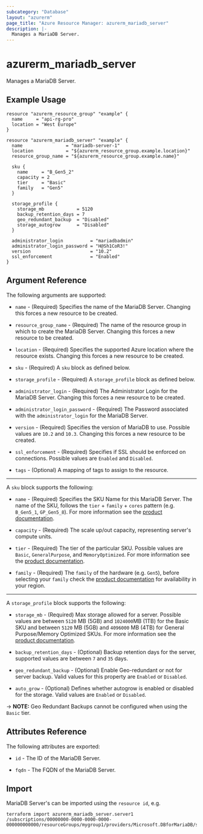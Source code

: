 ```yaml
---
subcategory: "Database"
layout: "azurerm"
page_title: "Azure Resource Manager: azurerm_mariadb_server"
description: |-
  Manages a MariaDB Server.
---
```


# azurerm_mariadb_server

Manages a MariaDB Server.

## Example Usage

```hcl
resource "azurerm_resource_group" "example" {
  name     = "api-rg-pro"
  location = "West Europe"
}

resource "azurerm_mariadb_server" "example" {
  name                = "mariadb-server-1"
  location            = "${azurerm_resource_group.example.location}"
  resource_group_name = "${azurerm_resource_group.example.name}"

  sku {
    name     = "B_Gen5_2"
    capacity = 2
    tier     = "Basic"
    family   = "Gen5"
  }

  storage_profile {
    storage_mb            = 5120
    backup_retention_days = 7
    geo_redundant_backup  = "Disabled"
    storage_autogrow      = "Disabled"
  }

  administrator_login          = "mariadbadmin"
  administrator_login_password = "H@Sh1CoR3!"
  version                      = "10.2"
  ssl_enforcement              = "Enabled"
}
```

## Argument Reference

The following arguments are supported:

* `name` - (Required) Specifies the name of the MariaDB Server. Changing this forces a new resource to be created.

* `resource_group_name` - (Required) The name of the resource group in which to create the MariaDB Server. Changing this forces a new resource to be created.

* `location` - (Required) Specifies the supported Azure location where the resource exists. Changing this forces a new resource to be created.

* `sku` - (Required) A `sku` block as defined below.

* `storage_profile` - (Required) A `storage_profile` block as defined below.

* `administrator_login` - (Required) The Administrator Login for the MariaDB Server. Changing this forces a new resource to be created.

* `administrator_login_password` - (Required) The Password associated with the `administrator_login` for the MariaDB Server.

* `version` - (Required) Specifies the version of MariaDB to use. Possible values are `10.2` and `10.3`. Changing this forces a new resource to be created.

* `ssl_enforcement` - (Required) Specifies if SSL should be enforced on connections. Possible values are `Enabled` and `Disabled`.

* `tags` - (Optional) A mapping of tags to assign to the resource.

---

A `sku` block supports the following:

* `name` - (Required) Specifies the SKU Name for this MariaDB Server. The name of the SKU, follows the `tier` + `family` + `cores` pattern (e.g. `B_Gen5_1`, `GP_Gen5_8`). For more information see the [product documentation](https://docs.microsoft.com/en-us/rest/api/mariadb/servers/create#sku).

* `capacity` - (Required) The scale up/out capacity, representing server's compute units.

* `tier` - (Required) The tier of the particular SKU. Possible values are `Basic`, `GeneralPurpose`, and `MemoryOptimized`. For more information see the [product documentation](https://docs.microsoft.com/en-us/azure/mariadb/concepts-pricing-tiers). 

* `family` - (Required) The `family` of the hardware (e.g. `Gen5`), before selecting your `family` check the [product documentation](https://docs.microsoft.com/en-us/azure/mariadb/concepts-pricing-tiers#compute-generations-vcores-and-memory) for availability in your region.

---

A `storage_profile` block supports the following:

* `storage_mb` - (Required) Max storage allowed for a server. Possible values are between `5120` MB (5GB) and `1024000`MB (1TB) for the Basic SKU and between `5120` MB (5GB) and `4096000` MB (4TB) for General Purpose/Memory Optimized SKUs. For more information see the [product documentation](https://docs.microsoft.com/en-us/rest/api/mariadb/servers/create#storageprofile).

* `backup_retention_days` - (Optional) Backup retention days for the server, supported values are between `7` and `35` days.

* `geo_redundant_backup` - (Optional) Enable Geo-redundant or not for server backup. Valid values for this property are `Enabled` or `Disabled`.

* `auto_grow` - (Optional) Defines whether autogrow is enabled or disabled for the storage. Valid values are `Enabled` or `Disabled`.

-> **NOTE:** Geo Redundant Backups cannot be configured when using the `Basic` tier.

## Attributes Reference

The following attributes are exported:

* `id` - The ID of the MariaDB Server.

* `fqdn` - The FQDN of the MariaDB Server.

## Import

MariaDB Server's can be imported using the `resource id`, e.g.

```shell
terraform import azurerm_mariadb_server.server1 /subscriptions/00000000-0000-0000-0000-000000000000/resourceGroups/mygroup1/providers/Microsoft.DBforMariaDB/servers/server1
```
